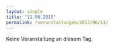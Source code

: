 ```yaml
---
layout: single
title: "11.06.2015"
permalink: /veranstaltungen/2015/06/11/
---
```


Keine Veranstaltung an diesem Tag.
